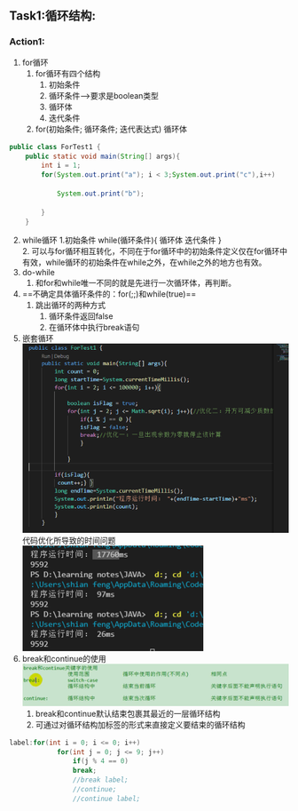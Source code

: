 ##  Task1:循环结构: ##
### Action1: ###
1. for循环
   1. for循环有四个结构
      1. 初始条件
      2. 循环条件-->要求是boolean类型
      3. 循环体
      4. 迭代条件
   2. for(初始条件; 循环条件; 迭代表达式)
            循环体 
``` java {.line-numbers}
public class ForTest1 {
    public static void main(String[] args){
        int i = 1;
        for(System.out.print("a"); i < 3;System.out.print("c"),i++)
        
            System.out.print("b");
        
        }
    }
```
2. while循环
   1.初始条件
    while(循环条件){
   循环体
   迭代条件 }   
    2. 可以与for循环相互转化，不同在于for循环中的初始条件定义仅在for循环中有效，while循环的初始条件在while之外，在while之外的地方也有效。
3. do-while
   1. 和for和while唯一不同的就是先进行一次循环体，再判断。
4. ==不确定具体循环条件的：for(;;)和while(true)==
   1. 跳出循环的两种方式
      1. 循环条件返回false
      2. 在循环体中执行break语句
5. 嵌套循环
    ![](images/2022-03-18-23-25-52.png)代码优化所导致的时间问题
    ![](images/2022-03-18-23-26-17.png)
6. break和continue的使用
    ![](images/2022-03-18-23-30-12.png)
    1. break和continue默认结束包裹其最近的一层循环结构
    2. 可通过对循环结构加标签的形式来直接定义要结束的循环结构
``` java {.line-numbers}
label:for(int i = 0; i <= 0; i++)
            for(int j = 0; j <= 9; j++)
                if(j % 4 == 0)
                break;
                //break label;
                //continue;
                //continue label;
```
